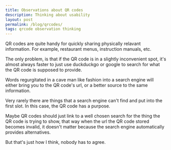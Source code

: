```yaml
---
title: Observations about QR codes
description: Thinking about usability
layout: post
permalink: /blog/qrcodes/
tags: qrcode observation thinking
---
```


QR codes are quite handy for quickly sharing physically relavant information. For example, restaurant menus, instruction manuals, etc.

The only problem, is that if the QR code is in a slightly inconvenient spot, it's almost always faster to just use duckduckgo or google to search for what the QR code is supposed to provide. 

Words regurgitated in a cave man like fashion into a search engine will either bring you to the QR code's url, or a better source to the same information.

Very rarely there are things that a search engine can't find and put into the first slot. In this case, the QR code has a purpose.

Maybe QR codes should just link to a well chosen search for the thing the QR code is trying to show, that way when the url the QR code stored becomes invalid, it doesn't matter because the search engine automatically provides alternatives.

But that's just how I think, nobody has to agree.